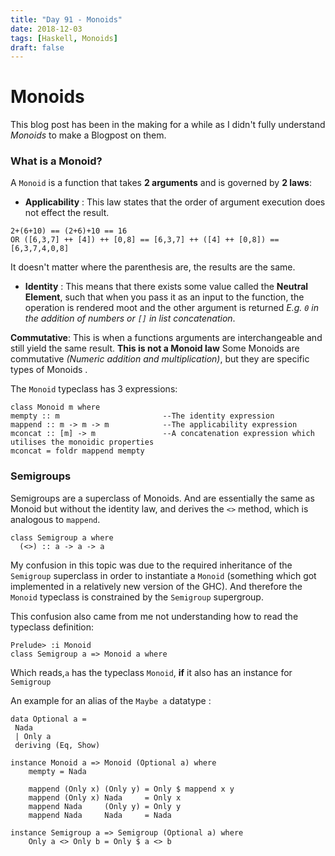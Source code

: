 ```yaml
---
title: "Day 91 - Monoids"
date: 2018-12-03
tags: [Haskell, Monoids]
draft: false
---
```

# Monoids

This blog post has been in the making for a while as I didn't fully understand *Monoids* to make a Blogpost on them.

### What is a Monoid?

A `Monoid` is a function that takes **2 arguments** and is governed by **2 laws**:

- **Applicability** : This law states that the order of argument execution does not effect the result.

```
2+(6+10) == (2+6)+10 == 16
OR ([6,3,7] ++ [4]) ++ [0,8] == [6,3,7] ++ ([4] ++ [0,8]) == [6,3,7,4,0,8]
```
It doesn't matter where the parenthesis are, the results are the same.

- **Identity** : This means that there exists some value called the **Neutral Element**, such that when you pass it as an input to the function, the operation is rendered moot and the other argument is returned *E.g. `0` in the addition of numbers or `[]` in list concatenation*.

**Commutative**: This is when a functions arguments are interchangeable and still yield the same result. **This is not a Monoid law**
Some Monoids are commutative *(Numeric addition and multiplication)*, but they are specific types of Monoids .

The `Monoid` typeclass has 3 expressions:
 ```
class Monoid m where
mempty :: m                       --The identity expression
mappend :: m -> m -> m            --The applicability expression
mconcat :: [m] -> m               --A concatenation expression which utilises the monoidic properties
mconcat = foldr mappend mempty
```

### Semigroups

Semigroups are a superclass of Monoids. And are essentially the same as Monoid but without the identity law, and derives the `<>` method, which is analogous to `mappend`.

```
class Semigroup a where
  (<>) :: a -> a -> a
```

My confusion in this topic was due to the required inheritance of the `Semigroup` superclass in order to instantiate a `Monoid` (something which got implemented in a relatively new version of the GHC). And therefore the `Monoid` typeclass is constrained by the `Semigroup` supergroup.

This confusion also came from me not understanding how to read the typeclass definition:

```
Prelude> :i Monoid
class Semigroup a => Monoid a where
```

Which reads,`a` has the typeclass `Monoid`, **if** it also has an instance for `Semigroup`

An example for an alias of the `Maybe a` datatype :

```
data Optional a =
 Nada
 | Only a
 deriving (Eq, Show)

instance Monoid a => Monoid (Optional a) where
    mempty = Nada

    mappend (Only x) (Only y) = Only $ mappend x y
    mappend (Only x) Nada     = Only x
    mappend Nada     (Only y) = Only y
    mappend Nada     Nada     = Nada

instance Semigroup a => Semigroup (Optional a) where
    Only a <> Only b = Only $ a <> b
```

